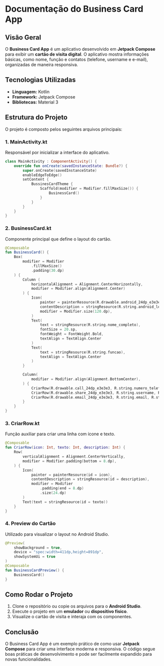 # Documentação do Business Card App

## Visão Geral
O **Business Card App** é um aplicativo desenvolvido em **Jetpack Compose** para exibir um **cartão de visita digital**. O aplicativo mostra informações básicas, como nome, função e contatos (telefone, username e e-mail), organizadas de maneira responsiva.

## Tecnologias Utilizadas
- **Linguagem:** Kotlin
- **Framework:** Jetpack Compose
- **Bibliotecas:** Material 3

## Estrutura do Projeto
O projeto é composto pelos seguintes arquivos principais:

### **1. MainActivity.kt**
Responsável por inicializar a interface do aplicativo.
```kotlin
class MainActivity : ComponentActivity() {
    override fun onCreate(savedInstanceState: Bundle?) {
        super.onCreate(savedInstanceState)
        enableEdgeToEdge()
        setContent {
            BussinesCardTheme {
                Scaffold(modifier = Modifier.fillMaxSize()) {
                    BusinessCard()
                }
            }
        }
    }
}
```

### **2. BusinessCard.kt**
Componente principal que define o layout do cartão.
```kotlin
@Composable
fun BusinessCard() {
    Box(
        modifier = Modifier
            .fillMaxSize()
            .padding(30.dp)
    ) {
        Column (
            horizontalAlignment = Alignment.CenterHorizontally,
            modifier = Modifier.align(Alignment.Center)
        ) {
            Icon(
                painter = painterResource(R.drawable.android_24dp_e3e3e3),
                contentDescription = stringResource(R.string.android_logo),
                modifier = Modifier.size(120.dp),
            )
            Text(
                text = stringResource(R.string.nome_completo),
                fontSize = 20.sp,
                fontWeight = FontWeight.Bold,
                textAlign = TextAlign.Center
            )
            Text(
                text = stringResource(R.string.funcao),
                textAlign = TextAlign.Center
            )
        }

        Column(
            modifier = Modifier.align(Alignment.BottomCenter),
        ) {
            CriarRow(R.drawable.call_24dp_e3e3e3, R.string.numero_telefone, R.string.numero_telefone)
            CriarRow(R.drawable.share_24dp_e3e3e3, R.string.username, R.string.nome_de_usuario)
            CriarRow(R.drawable.email_24dp_e3e3e3, R.string.email, R.string.email_do_usuario)
        }
    }
}
```

### **3. CriarRow.kt**
Função auxiliar para criar uma linha com ícone e texto.
```kotlin
@Composable
fun CriarRow(icon: Int, texto: Int, description: Int) {
    Row(
        verticalAlignment = Alignment.CenterVertically,
        modifier = Modifier.padding(bottom = 8.dp),
    ) {
        Icon(
            painter = painterResource(id = icon),
            contentDescription = stringResource(id = description),
            modifier = Modifier
                .padding(end = 8.dp)
                .size(24.dp)
        )
        Text(text = stringResource(id = texto))
    }
}
```

### **4. Preview do Cartão**
Utilizado para visualizar o layout no Android Studio.
```kotlin
@Preview(
    showBackground = true,
    device = "spec:width=411dp,height=891dp",
    showSystemUi = true
)
@Composable
fun BusinessCardPreview() {
    BusinessCard()
}
```

## Como Rodar o Projeto
1. Clone o repositório ou copie os arquivos para o **Android Studio**.
2. Execute o projeto em um **emulador** ou **dispositivo físico**.
3. Visualize o cartão de visita e interaja com os componentes.

## Conclusão
O Business Card App é um exemplo prático de como usar **Jetpack Compose** para criar uma interface moderna e responsiva. O código segue boas práticas de desenvolvimento e pode ser facilmente expandido para novas funcionalidades.

